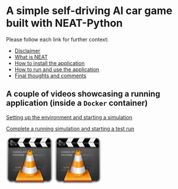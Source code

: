 # A simple self-driving AI car game built with NEAT-Python

Please follow each link for further context:

- [Disclaimer](DISCLAIMER.md)
- [What is NEAT](NEAT.md)
- [How to install the application](INSTALL.md)
- [How to run and use the application](USAGE.md)
- [Final thoughts and comments](NOTES.md)

## A couple of videos showcasing a running application (inside a `Docker` container)

[Setting up the environment and starting a simulation](videos/01-setting-up-obstacles.mp4)

[Complete a running simulation and starting a test run](videos/02-simulation-and-test.mp4)

[![Setting up the environment and starting a simulation](videos/vlc-icon.png)](videos/01-setting-up-obstacles.mp4)
[![Complete a running simulation and starting a test run](videos/vlc-icon.png)](videos/02-simulation-and-test.mp4)
